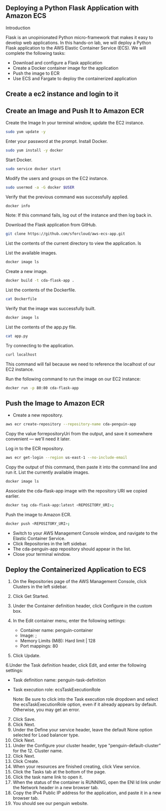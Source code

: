 ## Deploying a Python Flask Application with Amazon ECS


Introduction

Flask is an unopinionated Python micro-framework that makes it easy to develop web applications. In this hands-on lab, we will deploy a Python Flask application to the AWS Elastic Container Service (ECS). We will complete the following tasks:

- Download and configure a Flask application
- Create a Docker container image for the application
- Push the image to ECR
- Use ECS and Fargate to deploy the containerized application
## Create a ec2 instance and login to it 

## Create an Image and Push It to Amazon ECR
Create the Image
In your terminal window, update the EC2 instance.
```sh
sudo yum update -y
```
Enter your password at the prompt.
Install Docker.
```sh
sudo yum install -y docker
```
Start Docker.
```sh
sudo service docker start
```
Modify the users and groups on the EC2 instance.
```sh
sudo usermod -a -G docker $USER
```
Verify that the previous command was successfully applied.
```sh
docker info
```
Note: If this command fails, log out of the instance and then log back in.

Download the Flask application from GitHub.
```sh
git clone https://github.com/sforcloud/aws-ecs-app.git
```
List the contents of the current directory to view the application.
ls

List the available images.
```sh
docker image ls
```
Create a new image.
```sh
docker build -t cda-flask-app .
```
List the contents of the Dockerfile.
```sh
cat Dockerfile
```
Verify that the image was successfully built.
```sh
docker image ls
```
List the contents of the app.py file.
```sh
cat app.py
```
Try connecting to the application.
```sh
curl localhost
```
This command will fail because we need to reference the localhost of our EC2 instance.

Run the following command to run the image on our EC2 instance:
```sh
docker run -p 80:80 cda-flask-app
```
## Push the Image to Amazon ECR
- Create a new repository.
```sh
aws ecr create-repository --repository-name cda-penguin-app
```
Copy the value forrepositoryUri from the output, and save it somewhere convenient — we'll need it later.

Log in to the ECR repository.
```sh
aws ecr get-login --region us-east-1 --no-include-email
```
Copy the output of this command, then paste it into the command line and run it.
List the currently available images.
```sh
docker image ls
```
Associate the cda-flask-app image with the repository URI we copied earlier.
```sh
docker tag cda-flask-app:latest <REPOSITORY_URI>;
```
Push the image to Amazon ECR.
```sh
docker push <REPOSITORY_URI>;
```

- Switch to your AWS Management Console window, and navigate to the Elastic Container Service.
- Click Repositories in the left sidebar.
- The cda-penguin-app repository should appear in the list.
- Close your terminal window.

## Deploy the Containerized Application to ECS
1. On the Repositories page of the AWS Management Console, click Clusters in the left sidebar.
2. Click Get Started.
3. Under the Container definition header, click Configure in the custom box.
4. In the Edit container menu, enter the following settings:
    - Container name: penguin-container
    - Image: ;
    - Memory Limits (MiB): Hard limit | 128
    - Port mappings: 80

5. Click Update.

6.Under the Task definition header, click Edit, and enter the following settings:
   -  Task definition name: penguin-task-definition
   -  Task execution role: ecsTaskExecutionRole
   
        Note: Be sure to click into the Task execution role dropdown and select the ecsTaskExecutionRole option, even if it already appears by default. Otherwise, you may get an error.

7. Click Save.
8. Click Next.
9. Under the Define your service header, leave the default None option selected for Load balancer type.
10. Click Next.
11. Under the Configure your cluster header, type "penguin-default-cluster" for the 12. Cluster name.
12. Click Next.
13. Click Create.
14. When your resources are finished creating, click View service.
15. Click the Tasks tab at the bottom of the page.
16. Click the task name link to open it.
17. When the status of the container is RUNNING, open the ENI Id link under the Network header in a new browser tab.
18. Copy the IPv4 Public IP address for the application, and paste it in a new browser tab.
19. You should see our penguin website.
